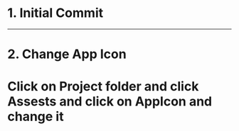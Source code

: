 # 1. Initial Commit
----------------------------------
# 2. Change App Icon
# Click on Project folder and click Assests and click on AppIcon and change it
